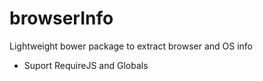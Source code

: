 # browserInfo
Lightweight bower package to extract browser and OS info

* Suport RequireJS and Globals
